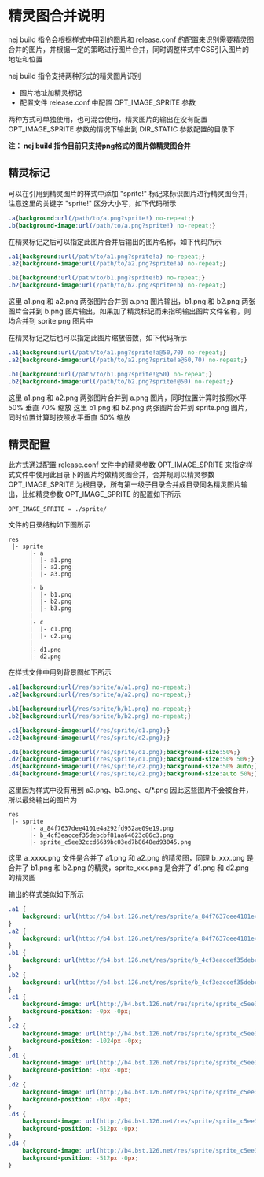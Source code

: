 # 精灵图合并说明

nej build 指令会根据样式中用到的图片和 release.conf 的配置来识别需要精灵图合并的图片，并根据一定的策略进行图片合并，同时调整样式中CSS引入图片的地址和位置

nej build 指令支持两种形式的精灵图片识别

* 图片地址加精灵标记
* 配置文件 release.conf 中配置 OPT_IMAGE_SPRITE 参数

两种方式可单独使用，也可混合使用，精灵图片的输出在没有配置 OPT_IMAGE_SPRITE 参数的情况下输出到 DIR_STATIC 参数配置的目录下

**注： nej build 指令目前只支持png格式的图片做精灵图合并**

## 精灵标记

可以在引用到精灵图片的样式中添加 "sprite!" 标记来标识图片进行精灵图合并，注意这里的关键字 "sprite!" 区分大小写，如下代码所示

```css
.a{background:url(/path/to/a.png?sprite!) no-repeat;}
.b{background-image:url(/path/to/a.png?sprite!) no-repeat;}
```

在精灵标记之后可以指定此图片合并后输出的图片名称，如下代码所示

```css
.a1{background:url(/path/to/a1.png?sprite!a) no-repeat;}
.a2{background-image:url(/path/to/a2.png?sprite!a) no-repeat;}

.b1{background:url(/path/to/b1.png?sprite!b) no-repeat;}
.b2{background-image:url(/path/to/b2.png?sprite!b) no-repeat;}
```

这里 a1.png 和 a2.png 两张图片合并到 a.png 图片输出，b1.png 和 b2.png 两张图片合并到 b.png 图片输出，如果加了精灵标记而未指明输出图片文件名称，则均合并到 sprite.png 图片中

在精灵标记之后也可以指定此图片缩放倍数，如下代码所示

```css
.a1{background:url(/path/to/a1.png?sprite!a@50,70) no-repeat;}
.a2{background-image:url(/path/to/a2.png?sprite!a@50,70) no-repeat;}

.b1{background:url(/path/to/b1.png?sprite!@50) no-repeat;}
.b2{background-image:url(/path/to/b2.png?sprite!@50) no-repeat;}
```

这里 a1.png 和 a2.png 两张图片合并到 a.png 图片，同时位置计算时按照水平 50% 垂直 70% 缩放
这里 b1.png 和 b2.png 两张图片合并到 sprite.png 图片，同时位置计算时按照水平垂直 50% 缩放

## 精灵配置

此方式通过配置 release.conf 文件中的精灵参数 OPT_IMAGE_SPRITE 来指定样式文件中使用此目录下的图片均做精灵图合并，合并规则以精灵参数 OPT_IMAGE_SPRITE 为根目录，所有第一级子目录合并成目录同名精灵图片输出，比如精灵参数 OPT_IMAGE_SPRITE 的配置如下所示

```
OPT_IMAGE_SPRITE = ./sprite/
```

文件的目录结构如下图所示

```
res
 |- sprite
      |- a
      |  |- a1.png
      |  |- a2.png
      |  |- a3.png
      |
      |- b
      |  |- b1.png
      |  |- b2.png
      |  |- b3.png
      |
      |- c
      |  |- c1.png
      |  |- c2.png 
      |
      |- d1.png
      |- d2.png
```

在样式文件中用到背景图如下所示

```css
.a1{background:url(/res/sprite/a/a1.png) no-repeat;}
.a2{background:url(/res/sprite/a/a2.png) no-repeat;}

.b1{background:url(/res/sprite/b/b1.png) no-repeat;}
.b2{background:url(/res/sprite/b/b2.png) no-repeat;}

.c1{background-image:url(/res/sprite/d1.png);}
.c2{background-image:url(/res/sprite/d2.png);}

.d1{background-image:url(/res/sprite/d1.png);background-size:50%;}
.d2{background-image:url(/res/sprite/d1.png);background-size:50% 50%;}
.d3{background-image:url(/res/sprite/d2.png);background-size:50% auto;}
.d4{background-image:url(/res/sprite/d2.png);background-size:auto 50%;}
```

这里因为样式中没有用到 a3.png、b3.png、c/*.png 因此这些图片不会被合并，所以最终输出的图片为

```
res
 |- sprite
      |- a_84f7637dee4101e4a292fd952ae09e19.png
      |- b_4cf3eaccef35debcbf81aa64623c86c3.png
      |- sprite_c5ee32ccd6639bc03ed7b8648ed93045.png
```

这里 a_xxxx.png 文件是合并了 a1.png 和 a2.png 的精灵图，同理 b_xxx.png 是合并了 b1.png 和 b2.png 的精灵，sprite_xxx.png 是合并了 d1.png 和 d2.png 的精灵图

输出的样式类似如下所示

```css
.a1 {
    background: url(http://b4.bst.126.net/res/sprite/a_84f7637dee4101e4a292fd952ae09e19.png) -0px -0px no-repeat;
}
.a2 {
    background: url(http://b4.bst.126.net/res/sprite/a_84f7637dee4101e4a292fd952ae09e19.png) -1024px -0px no-repeat;
}
.b1 {
    background: url(http://b4.bst.126.net/res/sprite/b_4cf3eaccef35debcbf81aa64623c86c3.png) -0px -0px no-repeat;
}
.b2 {
    background: url(http://b4.bst.126.net/res/sprite/b_4cf3eaccef35debcbf81aa64623c86c3.png) -512px -0px no-repeat;
}
.c1 {
    background-image: url(http://b4.bst.126.net/res/sprite/sprite_c5ee32ccd6639bc03ed7b8648ed93045.png);
    background-position: -0px -0px;
}
.c2 {
    background-image: url(http://b4.bst.126.net/res/sprite/sprite_c5ee32ccd6639bc03ed7b8648ed93045.png);
    background-position: -1024px -0px;
}
.d1 {
    background-image: url(http://b4.bst.126.net/res/sprite/sprite_c5ee32ccd6639bc03ed7b8648ed93045.png);
    background-position: -0px -0px;
}
.d2 {
    background-image: url(http://b4.bst.126.net/res/sprite/sprite_c5ee32ccd6639bc03ed7b8648ed93045.png);
    background-position: -0px -0px;
}
.d3 {
    background-image: url(http://b4.bst.126.net/res/sprite/sprite_c5ee32ccd6639bc03ed7b8648ed93045.png);
    background-position: -512px -0px;
}
.d4 {
    background-image: url(http://b4.bst.126.net/res/sprite/sprite_c5ee32ccd6639bc03ed7b8648ed93045.png);
    background-position: -512px -0px;
}
```


